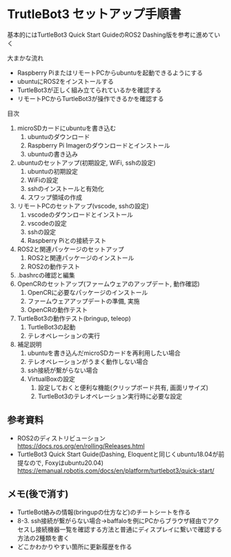 # TrutleBot3 セットアップ手順書
基本的にはTurtleBot3 Quick Start GuideのROS2 Dashing版を参考に進めていく

大まかな流れ
- Raspberry PiまたはリモートPCからubuntuを起動できるようにする
- ubuntuにROS2をインストールする
- TurtleBot3が正しく組み立てられているかを確認する
- リモートPCからTurtleBot3が操作できるかを確認する

目次
1. microSDカードにubuntuを書き込む
    1. ubuntuのダウンロード
    2. Raspberry Pi Imagerのダウンロードとインストール
    3. ubuntuの書き込み
2. ubuntuのセットアップ(初期設定, WiFi, sshの設定)
    1. ubuntuの初期設定
    2. WiFiの設定
    3. sshのインストールと有効化
    4. スワップ領域の作成
3. リモートPCのセットアップ(vscode, sshの設定)
    1. vscodeのダウンロードとインストール
    2. vscodeの設定
    3. sshの設定
    4. Raspberry Piとの接続テスト
4. ROS2と関連パッケージのセットアップ
    1. ROS2と関連パッケージのインストール
    2. ROS2の動作テスト
5. .bashrcの確認と編集
6.  OpenCRのセットアップ(ファームウェアのアップデート, 動作確認)
    1. OpenCRに必要なパッケージのインストール
    2. ファームウェアアップデートの準備, 実施
    3. OpenCRの動作テスト
7.  TurtleBot3の動作テスト(bringup, teleop)
    1. TurtleBot3の起動
    2. テレオペレーションの実行
8. 補足説明
    1. ubuntuを書き込んだmicroSDカードを再利用したい場合
    2. テレオペレーションがうまく動作しない場合
    3. ssh接続が繋がらない場合
    4. VirtualBoxの設定
        1. 設定しておくと便利な機能(クリップボード共有, 画面リサイズ)
        2. TurtleBot3のテレオペレーション実行時に必要な設定


## 参考資料
- ROS2のディストリビューション
https://docs.ros.org/en/rolling/Releases.html
- TurtleBot3 Quick Start Guide(Dashing, Eloquentと同じくubuntu18.04が前提なので, Foxyはubuntu20.04)
https://emanual.robotis.com/docs/en/platform/turtlebot3/quick-start/


## メモ(後で消す)
- TurtleBot絡みの情報(bringupの仕方など)のチートシートを作る
- 8-3. ssh接続が繋がらない場合→baffaloを例にPCからブラウザ経由でアクセスし接続機器一覧を確認する方法と普通にディスプレイに繋いで確認する方法の2種類を書く
- どこかわかりやすい箇所に更新履歴を作る

